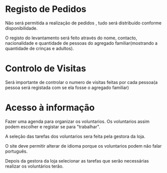 # Registo de Pedidos

Não será permitida a realização de pedidos , tudo será distribuído conforme disponibilidade.

O registo do levantamento será feito através do nome, contacto, nacionalidade e quantidade de pessoas do agregado familiar(mostrando a quantidade de crinças e adultos).


# Controlo de Visitas

Será importante de controlar o numero de visitas feitas por cada pessoa(a pessoa será registada com se ela fosse o agregado familiar)

# Acesso à informação

Fazer uma agenda para organizar os voluntarios. Os voluntarios assim podem escolher e registar se para "trabalhar".

A seleção das tarefas dos voluntarios sera feita pela gestora da loja.

O site deve permitir alterar de idioma porque os voluntarios podem não falar português.

Depois da gestora da loja selecionar as tarefas que serão necessárias realizar os voluntários terão.
